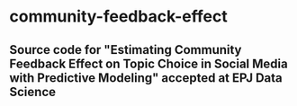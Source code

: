 # community-feedback-effect
## Source code for "Estimating Community Feedback Effect on Topic Choice in Social Media with Predictive Modeling" accepted at EPJ Data Science
